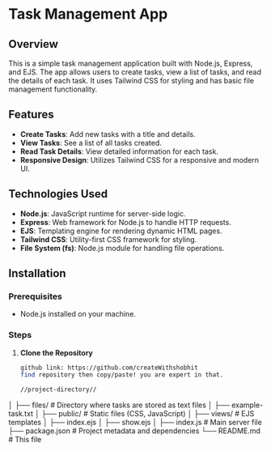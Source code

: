 # Task Management App

## Overview
This is a simple task management application built with Node.js, Express, and EJS. The app allows users to create tasks, view a list of tasks, and read the details of each task. It uses Tailwind CSS for styling and has basic file management functionality.

## Features
- **Create Tasks**: Add new tasks with a title and details.
- **View Tasks**: See a list of all tasks created.
- **Read Task Details**: View detailed information for each task.
- **Responsive Design**: Utilizes Tailwind CSS for a responsive and modern UI.

## Technologies Used
- **Node.js**: JavaScript runtime for server-side logic.
- **Express**: Web framework for Node.js to handle HTTP requests.
- **EJS**: Templating engine for rendering dynamic HTML pages.
- **Tailwind CSS**: Utility-first CSS framework for styling.
- **File System (fs)**: Node.js module for handling file operations.

## Installation

### Prerequisites
- Node.js installed on your machine.

### Steps
1. **Clone the Repository**
   ```bash
   github link: https://github.com/createWithshobhit
   find repository then copy/paste! you are expert in that.

   //project-directory//
│
├── files/              # Directory where tasks are stored as text files
│   ├── example-task.txt
│
├── public/             # Static files (CSS, JavaScript)
│
├── views/              # EJS templates
│   ├── index.ejs
│   ├── show.ejs
│
├── index.js              # Main server file
├── package.json        # Project metadata and dependencies
└── README.md           # This file

